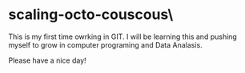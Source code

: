 # scaling-octo-couscous\

This is my first time owrking in GIT.  I will be learning this and pushing myself to grow in computer programing and Data Analasis.   

Please have  a nice day! 

